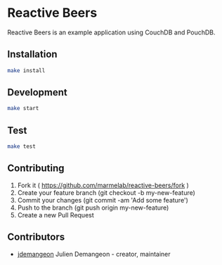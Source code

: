 # Reactive Beers

Reactive Beers is an example application using CouchDB and PouchDB.

## Installation

```sh
make install
```

## Development

```sh
make start
```

## Test

```sh
make test
```

## Contributing

1. Fork it ( https://github.com/marmelab/reactive-beers/fork )
2. Create your feature branch (git checkout -b my-new-feature)
3. Commit your changes (git commit -am 'Add some feature')
4. Push to the branch (git push origin my-new-feature)
5. Create a new Pull Request

## Contributors

- [jdemangeon](https://github.com/jdemangeon) Julien Demangeon - creator, maintainer
